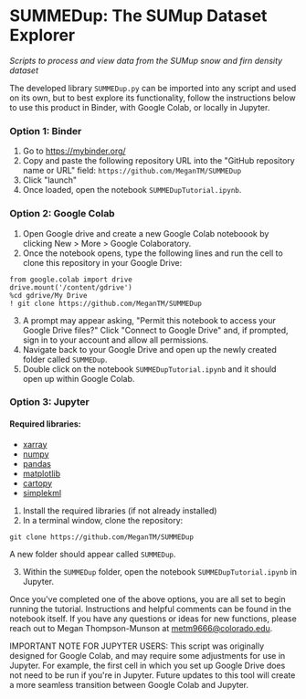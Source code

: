 # SUMMEDup: The SUMup Dataset Explorer
_Scripts to process and view data from the SUMup snow and firn density dataset_

The developed library `SUMMEDup.py` can be imported into any script and used on its own, but to best explore its functionality, follow the instructions below to use this product in Binder, with Google Colab, or locally in Jupyter.


### Option 1: Binder
1. Go to https://mybinder.org/
2. Copy and paste the following repository URL into the "GitHub repository name or URL" field: `https://github.com/MeganTM/SUMMEDup`
3. Click "launch"
4. Once loaded, open the notebook `SUMMEDupTutorial.ipynb`.


### Option 2: Google Colab

1. Open Google drive and create a new Google Colab noteboook by clicking New > More > Google Colaboratory.
2. Once the notebook opens, type the following lines and run the cell to clone this repository in your Google Drive:
```
from google.colab import drive
drive.mount('/content/gdrive')
%cd gdrive/My Drive
! git clone https://github.com/MeganTM/SUMMEDup
```
3. A prompt may appear asking, "Permit this notebook to access your Google Drive files?" Click "Connect to Google Drive" and, if prompted, sign in to your account and allow all permissions.
4. Navigate back to your Google Drive and open up the newly created folder called `SUMMEDup`.
5. Double click on the notebook `SUMMEDupTutorial.ipynb` and it should open up within Google Colab.


### Option 3: Jupyter

#### Required libraries:
* [xarray](http://xarray.pydata.org/en/stable/getting-started-guide/installing.html)
* [numpy](https://numpy.org/install/)
* [pandas](https://pandas.pydata.org/docs/getting_started/install.html)
* [matplotlib](https://matplotlib.org/stable/)
* [cartopy](https://scitools.org.uk/cartopy/docs/latest/installing.html)
* [simplekml](https://pypi.org/project/simplekml/)

1. Install the required libraries (if not already installed)
2. In a terminal window, clone the repository:
```
git clone https://github.com/MeganTM/SUMMEDup
```
A new folder should appear called `SUMMEDup`.

3. Within the `SUMMEDup` folder, open the notebook `SUMMEDupTutorial.ipynb` in Jupyter.


Once you've completed one of the above options, you are all set to begin running the tutorial. Instructions and helpful comments can be found in the notebook itself. If you have any questions or ideas for new functions, please reach out to Megan Thompson-Munson at metm9666@colorado.edu.

IMPORTANT NOTE FOR JUPYTER USERS: This script was originally designed for Google Colab, and may require some adjustments for use in Jupyter. For example, the first cell in which you set up Google Drive does not need to be run if you're in Jupyter. Future updates to this tool will create a more seamless transition between Google Colab and Jupyter.
